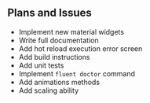 ## Plans and Issues

- Implement new material widgets
- Write full documentation
- Add hot reload execution error screen
- Add build instructions
- Add unit tests
- Implement `fluent doctor` command
- Add animations methods
- Add scaling ability